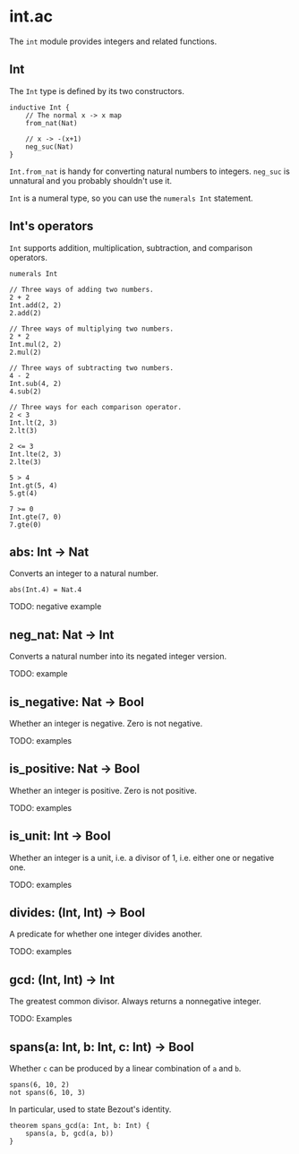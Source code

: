 # int.ac

The `int` module provides integers and related functions.

## Int

The `Int` type is defined by its two constructors.

```acorn
inductive Int {
    // The normal x -> x map
    from_nat(Nat)

    // x -> -(x+1)
    neg_suc(Nat)
}
```

`Int.from_nat` is handy for converting natural numbers to integers. `neg_suc` is unnatural and you probably shouldn't use it.

`Int` is a numeral type, so you can use the `numerals Int` statement.

## Int's operators

`Int` supports addition, multiplication, subtraction, and comparison operators.

```acorn
numerals Int

// Three ways of adding two numbers.
2 + 2
Int.add(2, 2)
2.add(2)

// Three ways of multiplying two numbers.
2 * 2
Int.mul(2, 2)
2.mul(2)

// Three ways of subtracting two numbers.
4 - 2
Int.sub(4, 2)
4.sub(2)

// Three ways for each comparison operator.
2 < 3
Int.lt(2, 3)
2.lt(3)

2 <= 3
Int.lte(2, 3)
2.lte(3)

5 > 4
Int.gt(5, 4)
5.gt(4)

7 >= 0
Int.gte(7, 0)
7.gte(0)
```

## abs: Int -> Nat

Converts an integer to a natural number.

```acorn
abs(Int.4) = Nat.4
```

TODO: negative example

## neg_nat: Nat -> Int

Converts a natural number into its negated integer version.

TODO: example

## is_negative: Nat -> Bool

Whether an integer is negative. Zero is not negative.

TODO: examples

## is_positive: Nat -> Bool

Whether an integer is positive. Zero is not positive.

TODO: examples

## is_unit: Int -> Bool

Whether an integer is a unit, i.e. a divisor of 1, i.e. either one or negative one.

TODO: examples

## divides: (Int, Int) -> Bool

A predicate for whether one integer divides another.

TODO: examples

## gcd: (Int, Int) -> Int

The greatest common divisor. Always returns a nonnegative integer.

TODO: Examples

## spans(a: Int, b: Int, c: Int) -> Bool

Whether `c` can be produced by a linear combination of `a` and `b`.

```acorn
spans(6, 10, 2)
not spans(6, 10, 3)
```

In particular, used to state Bezout's identity.

```acorn
theorem spans_gcd(a: Int, b: Int) {
    spans(a, b, gcd(a, b))
}
```
